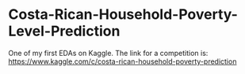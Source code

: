 # Costa-Rican-Household-Poverty-Level-Prediction
One of my first EDAs on Kaggle. The link for a competition is: https://www.kaggle.com/c/costa-rican-household-poverty-prediction
